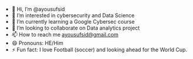 - 👋 Hi, I’m @ayousufsid
- 👀 I’m interested in cybersecurity and Data Science
- 🌱 I’m currently learning a Google Cybersec course
- 💞️ I’m looking to collaborate on Data analytics project
- 📫 How to reach me ayousufsid@gmail.com
- 😄 Pronouns: HE/Him
- ⚡ Fun fact: I love Football (soccer) and looking ahead for the World Cup.

<!---
ayousufsid/ayousufsid is a ✨ special ✨ repository because its `README.md` (this file) appears on your GitHub profile.
You can click the Preview link to take a look at your changes.
--->

